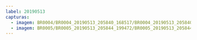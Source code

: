 ```yaml
---
label: 20190513
capturas:
  - imagem: BR0004/BR0004_20190513_205840_168517/BR0004_20190513_205840_168517_stack_1_meteors.jpg
  - imagem: BR0005/BR0005_20190513_205844_199472/BR0005_20190513_205844_199472_stack_1_meteors.jpg
---
```

